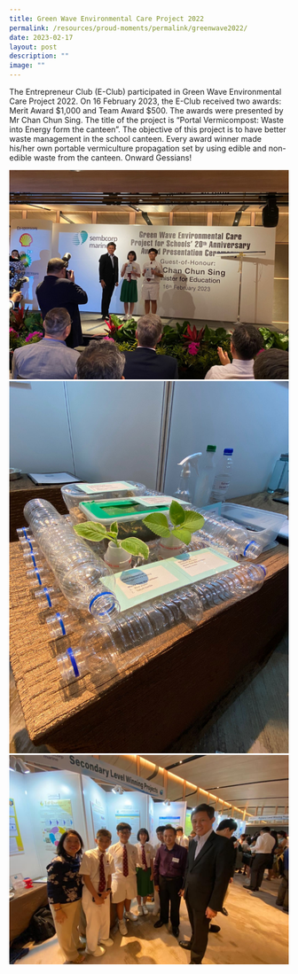 ```yaml
---
title: Green Wave Environmental Care Project 2022
permalink: /resources/proud-moments/permalink/greenwave2022/
date: 2023-02-17
layout: post
description: ""
image: ""
---
```

The Entrepreneur Club (E-Club) participated in Green Wave Environmental Care Project 2022. On 16 February 2023, the E-Club received two awards: Merit Award $1,000 and Team Award $500. The awards were presented by Mr Chan Chun Sing. The title of the project is “Portal Vermicompost: Waste into Energy form the canteen”. The objective of this project is to have better waste management in the school canteen. Every award winner made his/her own portable vermiculture propagation set by using edible and non-edible waste from the canteen. Onward Gessians!

![](/images/Entrepreneur1.jpg)
![](/images/Entrepreneur2.jpg)
![](/images/Entrepreneur3.jpg)